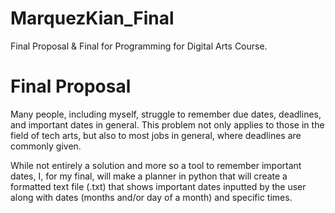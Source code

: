 # MarquezKian_Final
Final Proposal &amp; Final for Programming for Digital Arts Course.

# Final Proposal
Many people, including myself, struggle to remember due dates, deadlines, and important dates in general. This problem not only applies to those in the field of tech arts, but also to most jobs in general, where deadlines are commonly given. 

While not entirely a solution and more so a tool to remember important dates, I, for my final, will make a planner in python that will create a formatted text file (.txt) that shows important dates inputted by the user along with dates (months and/or day of a month) and specific times. 
